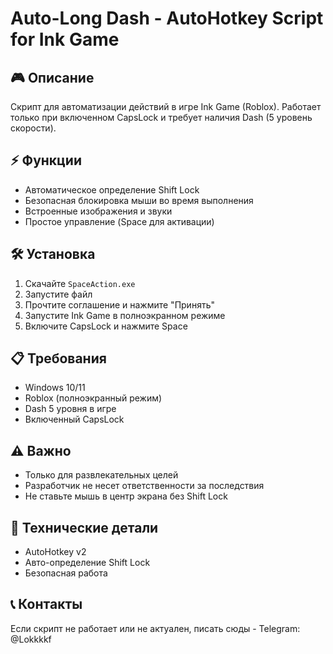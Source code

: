 # Auto-Long Dash - AutoHotkey Script for Ink Game

## 🎮 Описание
Скрипт для автоматизации действий в игре Ink Game (Roblox). Работает только при включенном CapsLock и требует наличия Dash (5 уровень скорости).

## ⚡ Функции
- Автоматическое определение Shift Lock
- Безопасная блокировка мыши во время выполнения
- Встроенные изображения и звуки
- Простое управление (Space для активации)

## 🛠️ Установка
1. Скачайте `SpaceAction.exe`
2. Запустите файл
3. Прочтите соглашение и нажмите "Принять"
4. Запустите Ink Game в полноэкранном режиме
5. Включите CapsLock и нажмите Space

## 📋 Требования
- Windows 10/11
- Roblox (полноэкранный режим)
- Dash 5 уровня в игре
- Включенный CapsLock

## ⚠️ Важно
- Только для развлекательных целей
- Разработчик не несет ответственности за последствия
- Не ставьте мышь в центр экрана без Shift Lock

## 🔧 Технические детали
- AutoHotkey v2
- Авто-определение Shift Lock
- Безопасная работа

## 📞 Контакты
Если скрипт не работает или не актуален, писать сюды - Telegram: @Lokkkkf
